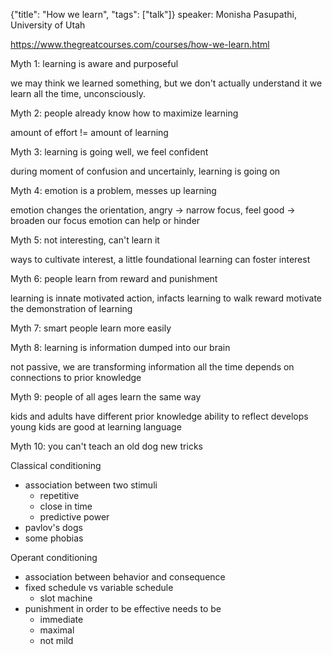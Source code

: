 {"title": "How we learn", "tags": ["talk"]}
speaker: Monisha Pasupathi, University of Utah

https://www.thegreatcourses.com/courses/how-we-learn.html

Myth 1: learning is aware and purposeful

we may think we learned something, but we don't actually understand it
we learn all the time, unconsciously.

Myth 2: people already know how to maximize learning

amount of effort != amount of learning

Myth 3: learning is going well, we feel confident

during moment of confusion and uncertainly, learning is going on

Myth 4: emotion is a problem, messes up learning

emotion changes the orientation, angry -> narrow focus, feel good -> broaden our focus
emotion can help or hinder

Myth 5: not interesting, can't learn it

ways to cultivate interest, a little foundational learning can foster interest

Myth 6: people learn from reward and punishment

learning is innate motivated action, infacts learning to walk
reward motivate the demonstration of learning

Myth 7: smart people learn more easily

Myth 8: learning is information dumped into our brain

not passive, we are transforming information all the time
depends on connections to prior knowledge

Myth 9: people of all ages learn the same way

kids and adults have different prior knowledge
ability to reflect develops
young kids are good at learning language

Myth 10: you can't teach an old dog new tricks

Classical conditioning
* association between two stimuli
  * repetitive
  * close in time
  * predictive power
* pavlov's dogs
* some phobias

Operant conditioning
* association between behavior and consequence
* fixed schedule vs variable schedule
  * slot machine
* punishment in order to be effective needs to be
  * immediate
  * maximal
  * not mild
